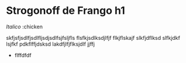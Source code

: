 # Strogonoff de Frango h1
_Italico_
:chicken

skfjsfjsdlfjsdlfljsdjsdlfsjfsljfls
flsfkjsdlksdjlfjf
flkjflskajf
slkfjdflksd
slfkjdkf
lsjfkf
pdkflffjdsksd
lakdfjlfjflksjdlf
jjffj
 - flffdfdf 

